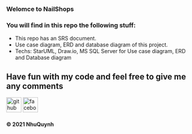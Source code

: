 ### Welomce to NailShops

### You will find in this repo the following stuff: 
* This repo has an SRS document.
* Use case diagram, ERD and database diagram of this project.
* Techs: StarUML, Draw.io, MS SQL Server for Use case diagram, ERD and Database diagram 

## Have fun with my code and feel free to give me any comments

[<img src='https://cdn.jsdelivr.net/npm/simple-icons@3.0.1/icons/github.svg' alt='github' height='40'>](https://github.com/nhuquynh123)  [<img src='https://cdn.jsdelivr.net/npm/simple-icons@3.0.1/icons/facebook.svg' alt='facebook' height='40'>](https://www.facebook.com/profile.php?id=100029084556275)

####  © 2021 NhuQuynh
